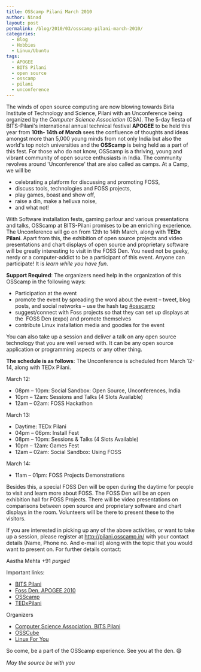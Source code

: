 ```yaml
---
title: OSScamp Pilani March 2010
author: Ninad
layout: post
permalink: /blog/2010/03/osscamp-pilani-march-2010/
categories:
  - Blog
  - Hobbies
  - Linux/Ubuntu
tags:
  - APOGEE
  - BITS Pilani
  - open source
  - osscamp
  - pilani
  - unconference
---
```

The winds of open source computing are now blowing towards Birla Institute of Technology and Science, Pilani with an Unconference being organized by the *Computer Science Association* (CSA). The 5-day fiesta of BITS-Pilani's international annual technical festival **APOGEE** to be held this year from **10th- 14th of March** sees the confluence of thoughts and ideas amongst more than 5,000 young minds from not only India but also the world's top notch universities and the **OSScamp** is being held as a part of this fest. For those who do not know, OSScamp is a thriving, young and vibrant community of open source enthusiasts in India. The community revolves around 'Unconference' that are also called as camps. At a Camp, we will be

  * celebrating a platform for discussing and promoting FOSS,
  * discuss tools, technologies and FOSS projects,
  * play games, boast and show off,
  * raise a din, make a helluva noise,
  * and what not!

With Software installation fests, gaming parlour and various presentations and talks, OSScamp at BITS-Pilani promises to be an enriching experience. The Unconference will go on from 12th to 14th March, along with **TEDx Pilani**. Apart from this, the exhibition of open source projects and video presentations and chart displays of open source and proprietary software will be greatly interesting to visit in the FOSS Den. You need not be geeky, nerdy or a computer-addict to be a participant of this event. Anyone can participate! It is *learn while you have fun*.

**Support Required**: The organizers need help in the organization of this OSScamp in the following ways:

  * Participation at the event
  * promote the event by spreading the word about the event &#8211; tweet, blog  posts, and social networks &#8211; use the hash tag [#osscamp](http://search.twitter.com/search?q=%23osscamp "#OSSCamp on Twitter")
  * suggest/connect with Foss projects so that they can set up displays at the  FOSS Den (expo) and promote themselves
  * contribute Linux installation media and goodies for the event

You can also take up a session and deliver a talk on any open source technology that you are well versed with. It can be any open source application or programming aspects or any other thing.

**The schedule is as follows**: The Unconference is scheduled from March 12-14, along with TEDx Pilani.

March 12:

  * 08pm &#8211; 10pm: Social Sandbox: Open Source, Unconferences, India
  * 10pm &#8211; 12am: Sessions and Talks (4 Slots Available)
  * 12am &#8211; 02am: FOSS Hackathon

March 13:

  * Daytime: TEDx Pilani
  * 04pm &#8211; 06pm: Install Fest
  * 08pm &#8211; 10pm: Sessions & Talks (4 Slots Available)
  * 10pm &#8211; 12am: Games Fest
  * 12am &#8211; 02am: Social Sandbox: Using FOSS

March 14:

  * 11am &#8211; 01pm: FOSS Projects Demonstrations

Besides this, a special FOSS Den will be open during the daytime for people to visit and learn more about FOSS. The FOSS Den will be an open exhibition hall for FOSS Projects. There will be video presentations on comparisons between open source and proprietary software and chart displays in the room. Volunteers will be there to present these to the visitors.

If you are interested in picking up any of the above activities, or want to take up a session, please register at http://pilani.osscamp.in/ with your contact details (Name, Phone no. And e-mail id) along with the topic that you would want to present on. For further details contact:

Aastha Mehta +91 _purged_

Important links:

  * [BITS Pilani][1]
  * [Foss Den, APOGEE 2010][2]
  * [OSScamp][3]
  * [TEDxPilani][4]

Organizers

  * [Computer Science Association, BITS Pilani][5]
  * [OSSCube][6]
  * [Linux For You][7]

So come, be a part of the OSScamp experience. See you at the den. :smile:

*May the source be with you*

 [1]: http://discovery.bits-pilani.ac.in
 [2]: http://bits-apogee.org/2010/events/workshops/fossden
 [3]: http://pilani.osscamp.in/
 [4]: http://www.tedxpilani.com/
 [5]: http://csis.bits-pilani.ac.in/assoc/csassoc/
 [6]: http://www.osscube.com/
 [7]: http://www.linuxforu.com/
